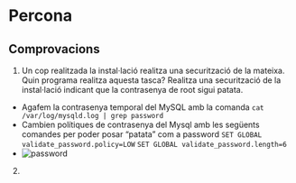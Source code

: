 # Percona
## Comprovacions
1. Un cop realitzada la instal·lació realitza una securització de la mateixa. Quin programa realitza aquesta tasca? Realitza una securització de la instal·lació indicant que la contrasenya de root sigui patata.
  - Agafem la contrasenya temporal del MySQL amb la comanda `cat /var/log/mysqld.log | grep password`
  - Cambien polítiques de contrasenya del Mysql amb les següents comandes per poder posar “patata” com a password `SET GLOBAL validate_password.policy=LOW` `SET GLOBAL validate_password.length=6`
  - ![password](https://i.imgur.com/YZ4RFw3.png)
2. 

